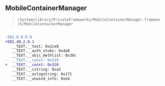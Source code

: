 ## MobileContainerManager

> `/System/Library/PrivateFrameworks/MobileContainerManager.framework/MobileContainerManager`

```diff

-582.0.8.0.0
+582.40.2.0.1
   __TEXT.__text: 0x2ce8
   __TEXT.__auth_stubs: 0x4a0
   __TEXT.__objc_methlist: 0x39c
-  __TEXT.__const: 0x318
+  __TEXT.__const: 0x320
   __TEXT.__cstring: 0xa2
   __TEXT.__oslogstring: 0x171
   __TEXT.__unwind_info: 0xe4

```
